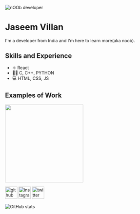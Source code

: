 ![nOOb developer](https://arturssmirnovs.github.io/github-profile-readme-generator/images/banner.png)

# Jaseem Villan
I'm a developer from India and I'm here to learn more(aka noob).

## Skills and Experience
* ⚛ React
* 🧑‍💻 C, C++, PYTHON
* 💻 HTML, CSS, JS

## Examples of Work
<img src="https://github.com/adriantwarog/adriantwarog/blob/master/covid19.gif?raw=true" width="256"/>

[<img src='https://cdn.jsdelivr.net/npm/simple-icons@3.0.1/icons/github.svg' alt='github' height='40'>](https://github.com/JaseemVillan)  [<img src='https://cdn.jsdelivr.net/npm/simple-icons@3.0.1/icons/instagram.svg' alt='instagram' height='40'>](https://www.instagram.com/jaseem_villan_/)  [<img src='https://cdn.jsdelivr.net/npm/simple-icons@3.0.1/icons/twitter.svg' alt='twitter' height='40'>](https://twitter.com/JaseemVillan)  


![GitHub stats](https://github-readme-stats.vercel.app/api?username=JaseemVillan&show_icons=true)  


